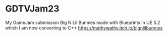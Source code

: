 # GDTVJam23
My GameJam submission Big N Lil Bunnies made with Blueprints in UE 5.2 which I am now converting to C++ https://mathywathy.itch.io/bignlilbunnies
